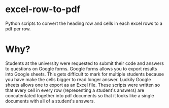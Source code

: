 # excel-row-to-pdf
Python scripts to convert the heading row and cells in each excel rows to a pdf per row. 

# Why?
Students at the university were requested to submit their code and answers to questions on Google forms. Google forms allows you to export 
results into Google sheets. This gets difficult to mark for multiple students because you have make the cells bigger to read longer answer.
Luckily Google sheets allows one to export as an Excel file. These scripts were written so that every cell in every row (representing a 
student's answers) are concatentated together into pdf documents so that it looks like a single documents with all of a student's answers. 
